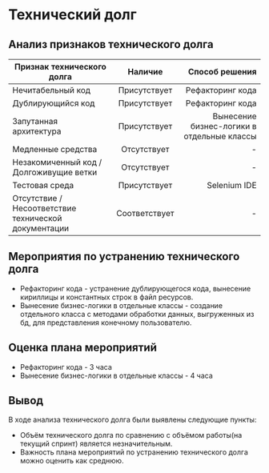 # Технический долг
## Анализ признаков технического долга
| Признак технического долга | Наличие      | Способ решения |
| -------------------------- |:------------:| --------------:|
| Нечитабельный код          | Присутствует  | Рефакторинг кода |
| Дублирующийся код          | Присутствует | Рефакторинг кода |
| Запутанная архитектура     | Присутствует | Вынесение бизнес-логики в отдельные классы |
| Медленные средства         | Отсутствует  | - |
| Незакомиченный код / Долгоживущие ветки     | Отсутствует | - |
| Тестовая среда   | Присутствует | Selenium IDE |
| Отсутствие / Несоответствие технической документации      | Соответствует | - |
## Мероприятия по устранению технического долга
* Рефакторинг кода -  устранение дублирующегося кода, вынесение кириллицы и константных строк в файл ресурсов.
* Вынесение бизнес-логики в отдельные классы - создание отдельного класса с методами обработки данных, выгруженных из бд, для представления конечному пользователю.
## Оценка плана мероприятий
* Рефакторинг кода - 3 часа
* Вынесение бизнес-логики в отдельные классы - 4 часа 
## Вывод
В ходе анализа технического долга были выявлены следующие пункты:
* Объём технического долга по сравнению с объёмом работы(на текущий спринт) является незначительным.
* Важность плана мероприятий по устранению технического долга можно оценить как среднюю.
